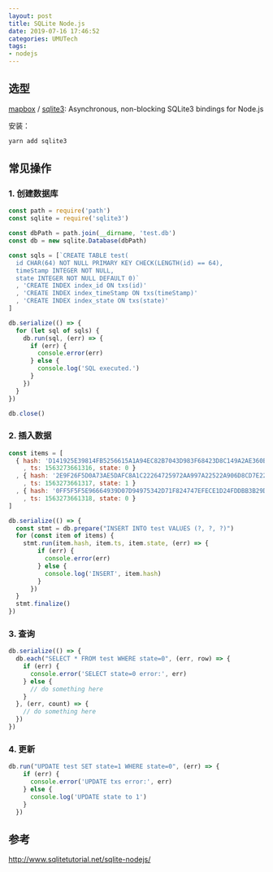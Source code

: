 ```yaml
---
layout: post
title: SQLite Node.js
date: 2019-07-16 17:46:52
categories: UMUTech
tags:
- nodejs
---
```

## 选型

[mapbox](https://github.com/mapbox) / [sqlite3](https://github.com/mapbox/node-sqlite3): Asynchronous, non-blocking SQLite3 bindings for Node.js

安装：

```sh
yarn add sqlite3
```

## 常见操作

### 1. 创建数据库

```js
const path = require('path')
const sqlite = require('sqlite3')

const dbPath = path.join(__dirname, 'test.db')
const db = new sqlite.Database(dbPath)

const sqls = [`CREATE TABLE test(
  id CHAR(64) NOT NULL PRIMARY KEY CHECK(LENGTH(id) == 64),
  timeStamp INTEGER NOT NULL,
  state INTEGER NOT NULL DEFAULT 0)`
  , 'CREATE INDEX index_id ON txs(id)'
  , 'CREATE INDEX index_timeStamp ON txs(timeStamp)'
  , 'CREATE INDEX index_state ON txs(state)'
]

db.serialize(() => {
  for (let sql of sqls) {
    db.run(sql, (err) => {
      if (err) {
        console.error(err)
      } else {
        console.log('SQL executed.')
      }
    })
  }
})

db.close()
```

### 2. 插入数据

```js
const items = [
  { hash: 'D141925E39814FB5256615A1A94EC82B7043D983F68423D8C149A2AE360B623C'
    , ts: 1563273661316, state: 0 }
  , { hash: '2E9F26F5D0A73AE5DAFC8A1C22264725972AA997A22522A906D8CD7E225096ED'
    , ts: 1563273661317, state: 1 }
  , { hash: '0FF5F5F5E96664939D07D94975342D71F824747EFECE1D24FDDBB3B29DD91DCB'
    , ts: 1563273661318, state: 0 }
]

db.serialize(() => {
  const stmt = db.prepare("INSERT INTO test VALUES (?, ?, ?)")
  for (const item of items) {
    stmt.run(item.hash, item.ts, item.state, (err) => {
        if (err) {
          console.error(err)
        } else {
          console.log('INSERT', item.hash)
        }
      })
  }
  stmt.finalize()
})
```

### 3. 查询

```js
db.serialize(() => {
  db.each("SELECT * FROM test WHERE state=0", (err, row) => {
    if (err) {
      console.error('SELECT state=0 error:', err)
    } else {
      // do something here
    }
  }, (err, count) => {
    // do something here
  })
})
```

### 4. 更新

```js
db.run("UPDATE test SET state=1 WHERE state=0", (err) => {
    if (err) {
      console.error('UPDATE txs error:', err)
    } else {
      console.log('UPDATE state to 1')
    }
  })
```

## 参考

<http://www.sqlitetutorial.net/sqlite-nodejs/>

